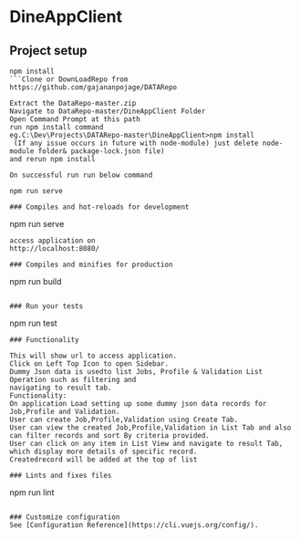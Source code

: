# DineAppClient

## Project setup
```
npm install
```Clone or DownLoadRepo from
https://github.com/gajananpojage/DATARepo

Extract the DataRepo-master.zip
Navigate to DataRepo-master/DineAppClient Folder
Open Command Prompt at this path
run npm install command
eg.C:\Dev\Projects\DATARepo-master\DineAppClient>npm install
 (If any issue occurs in future with node-module) just delete node-module folder& package-lock.json file)
and rerun npm install

On successful run run below command

npm run serve

### Compiles and hot-reloads for development
```
npm run serve
```
access application on
http://localhost:8080/

### Compiles and minifies for production
```
npm run build
```

### Run your tests
```
npm run test
```
### Functionality

This will show url to access application.
Click on Left Top Icon to open Sidebar.
Dummy Json data is usedto list Jobs, Profile & Validation List Operation such as filtering and 
navigating to result tab.
Functionality:
On application Load setting up some dummy json data records for Job,Profile and Validation.
User can create Job,Profile,Validation using Create Tab.
User can view the created Job,Profile,Validation in List Tab and also can filter records and sort By criteria provided.
User can click on any item in List View and navigate to result Tab, which display more details of specific record.
Createdrecord will be added at the top of list

### Lints and fixes files
```
npm run lint
```

### Customize configuration
See [Configuration Reference](https://cli.vuejs.org/config/).

